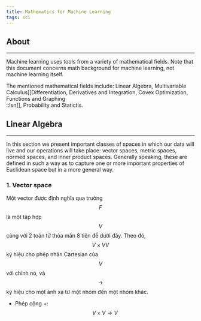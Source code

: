 ```yaml
---
title: Mathematics for Machine Learning
tags: sci
---
```


## About

___

Machine learning uses tools from a variety of mathematical fields. Note that this document concerns math background for machine learning, not machine learning itself. 

The mentioned mathematical fields include: Linear Algebra, Multivariable Calculus[[Differentiation, Derivatives and Integration, Covex Optimization, Functions and Graphing <br/>::lsn]], Probability and Statictis. 

## Linear Algebra

___

In this section we present important classes of spaces in which our data will live and our operations will take place: vector spaces, metric spaces, normed spaces, and inner product spaces. Generally speaking, these are defined in such a way as to capture one or more important properties of Euclidean space but in a more general way.

### 1. Vector space

Một vector được định nghĩa qua trường $$F$$ là một tập hợp $$V$$ cùng với 2 toán tử thỏa mãn 8 tiên đề dưới đây. Theo đó, $$V \times VV$$ ký hiệu cho phép nhân Cartesian của $$V$$ với chính nó, và $$ \rightarrow $$ ký hiệu cho một ánh xạ từ một nhóm đến một nhóm khác.

- Phép cộng +: $$V \times V \rightarrow V$$















